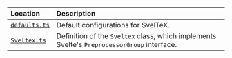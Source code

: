 <!--
Directory description: Base files for the project, defining the main exports and
the default configurations.
-->

| Location | Description |
|:---|:---|
| [`defaults.ts`](defaults.ts) | Default configurations for SvelTeX. |
| [`Sveltex.ts`](Sveltex.ts) | Definition of the `Sveltex` class, which implements Svelte's `PreprocessorGroup` interface. |
